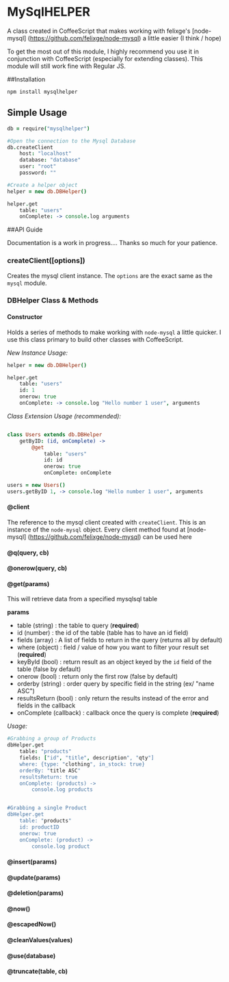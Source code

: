 # MySqlHELPER

A class created in CoffeeScript that makes working with felixge's [node-mysql] (https://github.com/felixge/node-mysql) a little easier (I think / hope)

To get the most out of this module, I highly recommend you use it in conjunction with CoffeeScript (especially for extending classes).  This module will still work fine with Regular JS. 


##Installation

```
npm install mysqlhelper
```

## Simple Usage

```coffeescript
db = require("mysqlhelper")

#Open the connection to the Mysql Database
db.createClient
	host: "localhost"
	database: "database"
	user: "root"
	password: ""

#Create a helper object
helper = new db.DBHelper()

helper.get
	table: "users"
	onComplete: -> console.log arguments

```

##API Guide

Documentation is a work in progress.... Thanks so much for your patience.

### createClient([options])

Creates the mysql client instance.  The `options` are the exact same as the `mysql` module.

### DBHelper Class & Methods

#### Constructor

Holds a series of methods to make working with `node-mysql` a little quicker.  I use this class primary to build other classes with CoffeeScript.

*New Instance Usage:*

```coffeescript
helper = new db.DBHelper()

helper.get
	table: "users"
	id: 1
	onerow: true
	onComplete: -> console.log "Hello number 1 user", arguments
```

*Class Extension Usage (recommended):*

```coffeescript

class Users extends db.DBHelper
	getByID: (id, onComplete) ->
		@get
			table: "users"
			id: id
			onerow: true
			onComplete: onComplete

users = new Users()
users.getByID 1, -> console.log "Hello number 1 user", arguments
```

#### @client

The reference to the mysql client created with `createClient`.  This is an instance of the `node-mysql` object.  Every client method found at [node-mysql] (https://github.com/felixge/node-mysql) can be used here

#### @q(query, cb)

#### @onerow(query, cb)

#### @get(params)

This will retrieve data from a specified mysqlsql table

<b>params</b>

- table (string) : the table to query (**required**)
- id (number) : the id of the table (table has to have an id field)
- fields (array) : A list of fields to return in the query (returns all by default)
- where (object) : field / value of how you want to filter your result set (**required**)
- keyById (bool) : return result as an object keyed by the `id` field of the table (false by default)
- onerow (bool) : return only the first row (false by default)
- orderby (string) : order query by specific field in the string (ex/ "name ASC")
- resultsReturn (bool) : only return the results instead of the error and fields in the callback
- onComplete (callback) : callback once the query is complete (**required**)

*Usage:*

```coffeescript
#Grabbing a group of Products
dbHelper.get
	table: "products"
	fields: ["id", "title", description", "qty"]
	where: {type: "clothing", in_stock: true}
	orderBy: "title ASC"
	resultsReturn: true
	onComplete: (products) ->
		console.log products


#Grabbing a single Product
dbHelper.get
	table: "products"
	id: productID
	onerow: true
	onComplete: (product) ->
		console.log product
```

#### @insert(params)

#### @update(params)

#### @deletion(params)

#### @now()

#### @escapedNow()

#### @cleanValues(values)

#### @use(database)

#### @truncate(table, cb)
